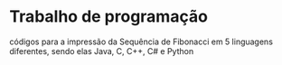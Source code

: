 # Trabalho de programação
códigos para a impressão da Sequência de Fibonacci em 5 linguagens diferentes, sendo elas Java, C, C++, C# e Python
